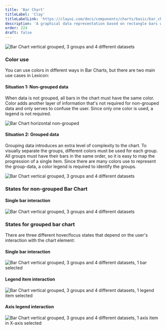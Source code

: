 ```yaml
---
title: 'Bar Chart'
titleLabel: 'Clay'
titleLabelLink: 'https://clayui.com/docs/components/charts/basic/bar_chart.html'
description: 'A graphical data representation based on rectangle bars with proportional lengths and heights.'
order: 224
draft: false
---
```


![Bar Chart vertical grouped, 3 groups and 4 different datasets](/images/lexicon/chart-bar-grouped-vertical.png)

### Color use

You can use colors in different ways in Bar Charts, but there are two main use cases in Lexicon:

#### Situation 1: Non-grouped data

When data is not grouped, all bars in the chart must have the same color.
Color adds another layer of information that's not required for non-grouped data and only serves to confuse the user. Since only one color is used, a legend is not required.

![Bar Chart horizontal non-grouped](/images/lexicon/chart-bar-horizontal.png)

#### Situation 2: Grouped data

Grouping data introduces an extra level of complexity to the chart. To visually separate the groups, different colors must be used for each group. All groups must have their bars in the same order, so it is easy to map the progression of a single item.
Since there are many colors use to represent the group-data, a color legend is required to identify the groups.

![Bar Chart vertical grouped, 3 groups and 4 different datasets](/images/lexicon/chart-bar-grouped-vertical.png)

### States for non-grouped Bar Chart

#### Single bar interaction

![Bar Chart vertical grouped, 3 groups and 4 different datasets](/images/lexicon/chart-bar-horizontal-sel.png)

### States for grouped bar chart

There are three different hover/focus states that depend on the user's interaction with the chart element:

#### Single bar interaction

![Bar Chart vertical grouped, 3 groups and 4 different datasets, 1 bar selected](/images/lexicon/chart-bar-g-v-bar-sel.png)

#### Legend item interaction

![Bar Chart vertical grouped, 3 groups and 4 different datasets, 1 legend item selected](/images/lexicon/chart-bar-g-v-legend-sel.png)

#### Axis legend interaction

![Bar Chart vertical grouped, 3 groups and 4 different datasets, 1 axis item in X-axis selected](/images/lexicon/chart-bar-g-v-axis-sel.png)
